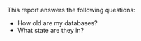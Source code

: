 This report answers the following questions:

- How old are my databases?
- What state are they in?
